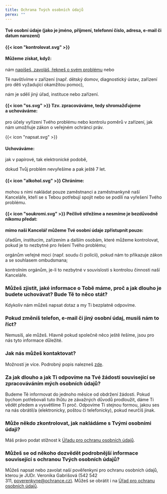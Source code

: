 ```yaml
---
title: Ochrana Tvých osobních údajů
perex: ""
---
```

#### **Tvé osobní údaje (jako je jméno, příjmení, telefonní číslo, adresa, e-mail či datum narození)**

#### {{< icon "kontrolovat.svg" >}}

#### **Můžeme získat, když:**

nám [napíšeš, zavoláš, řekneš o svém problému](https://deti.ochrance.cz/kdo/jak/) nebo 

Tě navštívíme v zařízení (např. dětský domov, diagnostický ústav, zařízení pro děti vyžadující okamžitou pomoc), 

nám je sdělí jiný úřad, instituce nebo zařízení.

#### {{< icon "ss.svg" >}} Tzv. zpracováváme, tedy shromažďujeme a uchováváme:

pro účely vyřízení Tvého problému nebo kontrolu poměrů v zařízení, jak nám umožňuje zákon o veřejném ochránci práv. 

{{< icon "napsat.svg" >}} 

#### Uchováváme:

jak v papírové, tak elektronické podobě, 

dokud Tvůj problém nevyřešíme a pak ještě 7 let. 

#### {{< icon "alkohol.svg" >}} Chráníme:

mohou s nimi nakládat pouze zaměstnanci a zaměstnankyně naší Kanceláře, kteří se s Tebou potřebují spojit nebo se podílí na vyřešení Tvého problému. 

#### {{< icon "soukromi.svg" >}} **Pečlivě střežíme a nesmíme je bezdůvodně nikomu předat:**

**mimo naši Kancelář můžeme Tvé osobní údaje zpřístupnit pouze:**

úřadům, institucím, zařízením a dalším osobám, které můžeme kontrolovat, pokud je to nezbytné pro řešení Tvého problému;

orgánům veřejné moci (např. soudu či policii), pokud nám to přikazuje zákon a se souhlasem ombudsmana;

kontrolním orgánům, je-li to nezbytné v souvislosti s kontrolou činnosti naší Kanceláře.

### **Můžeš zjistit, jaké informace o Tobě máme, proč a jak dlouho je budete uchovávat? Bude Tě to něco stát?**

Kdykoliv nám můžeš napsat dotaz a my Ti bezplatně odpovíme.

### **Pokud změníš telefon, e-mail či jiný osobní údaj, musíš nám to říct?**

Nemusíš, ale můžeš. Hlavně pokud společně něco ještě řešíme, jsou pro nás tyto informace důležité.

### **Jak nás můžeš kontaktovat?**

Možností je více. Podrobný popis nalezneš [zde](https://deti.ochrance.cz/kdo/jak/).

### **Za jak dlouho a jak Ti odpovíme na Tvé žádosti související se zpracováváním mých osobních údajů?**

Budeme Tě informovat do jednoho měsíce od obdržení žádosti. Pokud bychom potřebovali tuto lhůtu ze závažných důvodů prodloužit, dáme Ti vědět předem a vysvětlíme Ti proč. Odpovíme Ti stejnou formou, jakou ses na nás obrátil/a (elektronicky, poštou či telefonicky), pokud neurčíš jinak.

### Může někdo zkontrolovat, jak nakládáme s Tvými osobními údaji?

Máš právo podat stížnost k [Úřadu pro ochranu osobních údajů](http://www.uoou.cz/).

### **Můžeš se od někoho dozvědět podrobnější informace související s ochranou Tvých osobních údajů?**

Můžeš napsat nebo zavolat naší pověřenkyni pro ochranu osobních údajů, kterou je JUDr. Veronika Gabrišová (542 542 311, [poverenkyne@ochrance.cz)](mailto:poverenkyne@ochrance.cz). Můžeš se obrátit i na [Úřad pro ochranu osobních údajů](http://www.uoou.cz/).